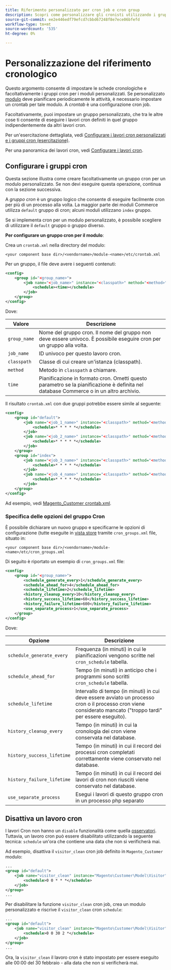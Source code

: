 ```yaml
---
title: Riferimento personalizzato per cron job e cron group
description: Scopri come personalizzare gli cronisti utilizzando i gruppi cron.
source-git-commit: ee2e446edf79efcd7cbbd67248f8e7ece06bfefd
workflow-type: tm+mt
source-wordcount: '535'
ht-degree: 0%

---
```



# Personalizzazione del riferimento cronologico

Questo argomento consente di impostare le schede cronologiche e facoltativamente i gruppi cron per i moduli personalizzati. Se personalizzato [modulo](https://glossary.magento.com/module) deve pianificare periodicamente le attività, è necessario impostare un crontab per tale modulo. A _crontab_ è una configurazione cron job.

Facoltativamente, puoi impostare un gruppo personalizzato, che tra le altre cose ti consente di eseguire i lavori cron definiti in quel gruppo indipendentemente da altri lavori cron.

Per un&#39;esercitazione dettagliata, vedi [Configurare i lavori cron personalizzati e i gruppi cron (esercitazione)](custom-cron-tutorial.md).

Per una panoramica dei lavori cron, vedi [Configurare i lavori cron](../cli/configure-cron-jobs.md).

## Configurare i gruppi cron

Questa sezione illustra come creare facoltativamente un gruppo cron per un modulo personalizzato. Se non devi eseguire questa operazione, continua con la sezione successiva.

A _gruppo cron_ è un gruppo logico che consente di eseguire facilmente cron per più di un processo alla volta. La maggior parte dei moduli Commerce utilizza `default` gruppo di cron; alcuni moduli utilizzano `index` gruppo.

Se si implementa cron per un modulo personalizzato, è possibile scegliere di utilizzare il `default` gruppo o gruppo diverso.

**Per configurare un gruppo cron per il modulo**:

Crea un `crontab.xml` nella directory del modulo:

```text
<your component base dir>/<vendorname>/module-<name>/etc/crontab.xml
```

Per un gruppo, il file deve avere i seguenti contenuti:

```xml
<config>
    <group id="<group_name>">
        <job name="<job_name>" instance="<classpath>" method="<method>">
            <schedule><time></schedule>
        </job>
    </group>
</config>
```

Dove:

| Valore | Descrizione |
|---|---|
| `group_name` | Nome del gruppo cron. Il nome del gruppo non deve essere univoco. È possibile eseguire cron per un gruppo alla volta. |
| `job_name` | ID univoco per questo lavoro cron. |
| `classpath` | Classe di cui creare un&#39;istanza (classpath). |
| `method` | Metodo in `classpath` a chiamare. |
| `time` | Pianificazione in formato cron. Ometti questo parametro se la pianificazione è definita nel database Commerce o in un altro archivio. |

Il risultato `crontab.xml` con due gruppi potrebbe essere simile al seguente:

```xml
<config>
    <group id="default">
        <job name="<job_1_name>" instance="<classpath>" method="<method_name>">
            <schedule>* * * * *</schedule>
        </job>
        <job name="<job_2_name>" instance="<classpath>" method="<method_name>">
            <schedule>* * * * *</schedule>
        </job>
    </group>
    <group id="index">
        <job name="<job_3_name>" instance="<classpath>" method="<method_name>">
            <schedule>* * * * *</schedule>
        </job>
        <job name="<job_4_name>" instance="<classpath>" method="<method_name>">
            <schedule>* * * * *</schedule>
        </job>
    </group>
</config>
```

Ad esempio, vedi [Magento_Customer crontab.xml](https://github.com/magento/magento2/blob/2.4/app/code/Magento/Customer/etc/crontab.xml).

### Specifica delle opzioni del gruppo Cron

È possibile dichiarare un nuovo gruppo e specificarne le opzioni di configurazione (tutte eseguite in [vista store](https://glossary.magento.com/store-view) tramite `cron_groups.xml` file, situato in:

```text
<your component base dir>/<vendorname>/module-<name>/etc/cron_groups.xml
```

Di seguito è riportato un esempio di `cron_groups.xml` file:

```xml
<config>
    <group id="<group_name>">
        <schedule_generate_every>1</schedule_generate_every>
        <schedule_ahead_for>4</schedule_ahead_for>
        <schedule_lifetime>2</schedule_lifetime>
        <history_cleanup_every>10</history_cleanup_every>
        <history_success_lifetime>60</history_success_lifetime>
        <history_failure_lifetime>600</history_failure_lifetime>
        <use_separate_process>1</use_separate_process>
    </group>
</config>
```

Dove:

| Opzione | Descrizione |
| -------------------------- | ------------------------------------------------------------------------------------------------------ |
| `schedule_generate_every` | Frequenza (in minuti) in cui le pianificazioni vengono scritte nel `cron_schedule` tabella. |
| `schedule_ahead_for` | Tempo (in minuti) in anticipo che i programmi sono scritti `cron_schedule` tabella. |
| `schedule_lifetime` | Intervallo di tempo (in minuti) in cui deve essere avviato un processo cron o il processo cron viene considerato mancato (&quot;troppo tardi&quot; per essere eseguito). |
| `history_cleanup_every` | Tempo (in minuti) in cui la cronologia dei cron viene conservata nel database. |
| `history_success_lifetime` | Tempo (in minuti) in cui il record dei processi cron completati correttamente viene conservato nel database. |
| `history_failure_lifetime` | Tempo (in minuti) in cui il record dei lavori di cron non riusciti viene conservato nel database. |
| `use_separate_process` | Esegui i lavori di questo gruppo cron in un processo php separato |

## Disattiva un lavoro cron

I lavori Cron non hanno un `disable` funzionalità come quella [osservatori](https://developer.adobe.com/commerce/php/development/components/events-and-observers/#observers). Tuttavia, un lavoro cron può essere disabilitato utilizzando la seguente tecnica: `schedule` un&#39;ora che contiene una data che non si verificherà mai.

Ad esempio, disattiva il `visitor_clean` cron job definito in `Magento_Customer` modulo:

```xml
...
<group id="default">
    <job name="visitor_clean" instance="Magento\Customer\Model\Visitor" method="clean">
        <schedule>0 0 * * *</schedule>
    </job>
</group>
...
```

Per disabilitare la funzione `visitor_clean` cron job, crea un modulo personalizzato e riscrive il `visitor_clean` cron `schedule`:

```xml
...
<group id="default">
    <job name="visitor_clean" instance="Magento\Customer\Model\Visitor" method="clean">
        <schedule>0 0 30 2 *</schedule>
    </job>
</group>
...
```

Ora, la `visitor_clean` il lavoro cron è stato impostato per essere eseguito alle 00:00 del 30 febbraio - alla data che non si verificherà mai.
